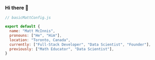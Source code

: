### Hi there 👋

<!--
**MattyMc/MattyMc** is a ✨ _special_ ✨ repository because its `README.md` (this file) appears on your GitHub profile.

Here are some ideas to get you started:

- 🔭 I’m currently working on ...
- 🌱 I’m currently learning ...
- 👯 I’m looking to collaborate on ...
- 🤔 I’m looking for help with ...
- 💬 Ask me about ...
- 📫 How to reach me: ...
- 😄 Pronouns: ...
- ⚡ Fun fact: ...
-->

```javascript
// basicMattConfig.js

export default { 
  name: "Matt McInnis",
  pronouns: ["He", "Him"],
  location: "Toronto, Canada",
  currently: ["Full-Stack Developer", "Data Scientist", "Founder"],
  previously: ["Math Educator", "Data Scientist"],
}
```

